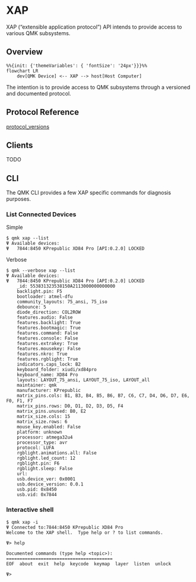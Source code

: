 # XAP

XAP (“extensible application protocol”) API intends to provide access to various QMK subsystems.

## Overview

```mermaid
%%{init: {'themeVariables': { 'fontSize': '24px'}}}%%
flowchart LR
    dev[QMK Device] <-- XAP --> host[Host Computer]
```

The intention is to provide access to QMK subsystems through a versioned and documented protocol. 

## Protocol Reference

[protocol_versions](xap_protocol.md ':include')

## Clients

TODO

## CLI

The QMK CLI provides a few XAP specific commands for diagnosis purposes.

### List Connected Devices
Simple
```
$ qmk xap --list
Ψ Available devices:
Ψ   7844:8450 KPrepublic XD84 Pro [API:0.2.0] LOCKED
```

Verbose
```
$ qmk --verbose xap --list
Ψ Available devices:
Ψ   7844:8450 KPrepublic XD84 Pro [API:0.2.0] LOCKED
    _id: 553831323538150A2113000000000000
    backlight.pin: F5
    bootloader: atmel-dfu
    community_layouts: 75_ansi, 75_iso
    debounce: 5
    diode_direction: COL2ROW
    features.audio: False
    features.backlight: True
    features.bootmagic: True
    features.command: False
    features.console: False
    features.extrakey: True
    features.mousekey: False
    features.nkro: True
    features.rgblight: True
    indicators.caps_lock: B2
    keyboard_folder: xiudi/xd84pro
    keyboard_name: XD84 Pro
    layouts: LAYOUT_75_ansi, LAYOUT_75_iso, LAYOUT_all
    maintainer: qmk
    manufacturer: KPrepublic
    matrix_pins.cols: B1, B3, B4, B5, B6, B7, C6, C7, D4, D6, D7, E6, F0, F1, F7
    matrix_pins.rows: D0, D1, D2, D3, D5, F4
    matrix_pins.unused: B0, E2
    matrix_size.cols: 15
    matrix_size.rows: 6
    mouse_key.enabled: False
    platform: unknown
    processor: atmega32u4
    processor_type: avr
    protocol: LUFA
    rgblight.animations.all: False
    rgblight.led_count: 12
    rgblight.pin: F6
    rgblight.sleep: False
    url: 
    usb.device_ver: 0x0001
    usb.device_version: 0.0.1
    usb.pid: 0x8450
    usb.vid: 0x7844
```

### Interactive shell
```
$ qmk xap -i
Ψ Connected to:7844:8450 KPrepublic XD84 Pro
Welcome to the XAP shell.  Type help or ? to list commands.

Ψ> help

Documented commands (type help <topic>):
========================================
EOF  about  exit  help  keycode  keymap  layer  listen  unlock

Ψ>
```
